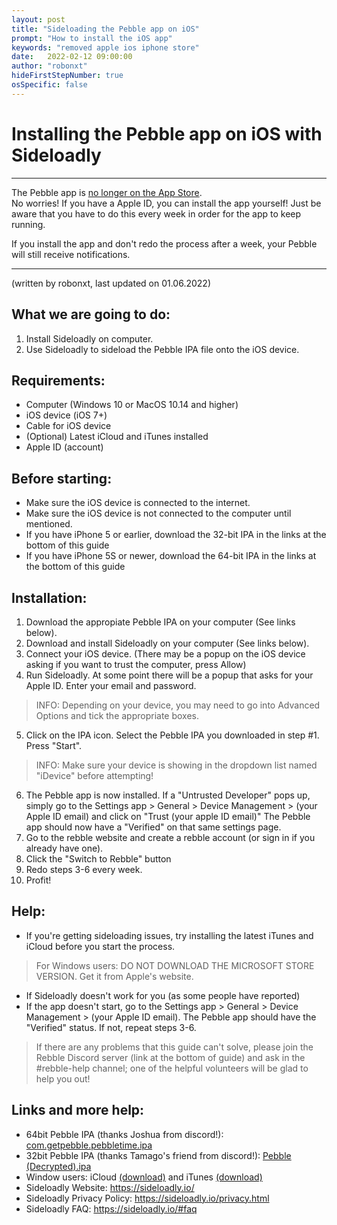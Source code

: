 ```yaml
---
layout: post
title: "Sideloading the Pebble app on iOS"
prompt: "How to install the iOS app"
keywords: "removed apple ios iphone store"
date:   2022-02-12 09:00:00
author: "robonxt"
hideFirstStepNumber: true
osSpecific: false
---
```


# Installing the Pebble app on iOS with Sideloadly

---------------------------------------------------------

The Pebble app is [no longer on the App Store](/ios-app-unavailable).   
No worries! If you have a Apple ID, you can install the 
app yourself! Just be aware that you have to do this
every week in order for the app to keep running.

If you install the app and don't redo the process after a week,
your Pebble will still receive notifications.

---------------------------------------------------------

(written by robonxt, last updated on 01.06.2022)

## What we are going to do:
1. Install Sideloadly on computer.
2. Use Sideloadly to sideload the Pebble IPA file onto the iOS device.

## Requirements:
- Computer (Windows 10 or MacOS 10.14 and higher)
- iOS device (iOS 7+)
- Cable for iOS device
- (Optional) Latest iCloud and iTunes installed
- Apple ID (account)

## Before starting:
- Make sure the iOS device is connected to the internet.
- Make sure the iOS device is not connected to the computer until mentioned.
- If you have iPhone 5 or earlier, download the 32-bit IPA in the links at the bottom of this guide
- If you have iPhone 5S or newer, download the 64-bit IPA in the links at the bottom of this guide

## Installation:
1. Download the appropiate Pebble IPA on your computer (See links below).
2. Download and install Sideloadly on your computer (See links below).
3. Connect your iOS device. (There may be a popup on the iOS device asking if you want to trust the computer, press Allow)
4. Run Sideloadly. At some point there will be a popup that asks for your Apple ID. Enter your email and password.
> INFO: Depending on your device, you may need to go into Advanced Options and tick the appropriate boxes.
5. Click on the IPA icon. Select the Pebble IPA you downloaded in step #1. Press "Start". 
> INFO: Make sure your device is showing in the dropdown list named "iDevice" before attempting!
6. The Pebble app is now installed. If a "Untrusted Developer" pops up, simply go to the Settings app > General > Device Management > (your Apple ID email) and click on  "Trust (your apple ID email)" The Pebble app should now have a "Verified" on that same settings page.
7. Go to the rebble website and create a rebble account (or sign in if you already have one).
8. Click the "Switch to Rebble" button 
9. Redo steps 3-6 every week.
10. Profit!

## Help:
- If you're getting sideloading issues, try installing the latest iTunes and iCloud before you start the process. 
> For Windows users: DO NOT DOWNLOAD THE MICROSOFT STORE VERSION. Get it from Apple's website.
- If Sideloadly doesn't work for you (as some people have reported)
- If the app doesn't start, go to the Settings app > General > Device Management > (your Apple ID email). The Pebble app should have the "Verified" status. If not, repeat steps 3-6.
> If there are any problems that this guide can't solve, please join the Rebble Discord server (link at the bottom of guide) and ask in the #rebble-help channel; one of the helpful volunteers will be glad to help you out!


## Links and more help:
- 64bit Pebble IPA (thanks Joshua from discord!): [com.getpebble.pebbletime.ipa](https://binaries.rebble.io/ipas/com.getpebble.pebbletime.ipa)
- 32bit Pebble IPA (thanks Tamago's friend from discord!): [Pebble (Decrypted).ipa](https://matrix.isincredibly.gay/_matrix/media/r0/download/isincredibly.gay/quHjkXhXNUwMrVHqqFbDxMkK)
- Window users: iCloud [(download)](https://support.apple.com/en-us/HT204283) and iTunes [(download)](https://www.apple.com/itunes/)
- Sideloadly Website: https://sideloadly.io/
- Sideloadly Privacy Policy: https://sideloadly.io/privacy.html
- Sideloadly FAQ: https://sideloadly.io/#faq

